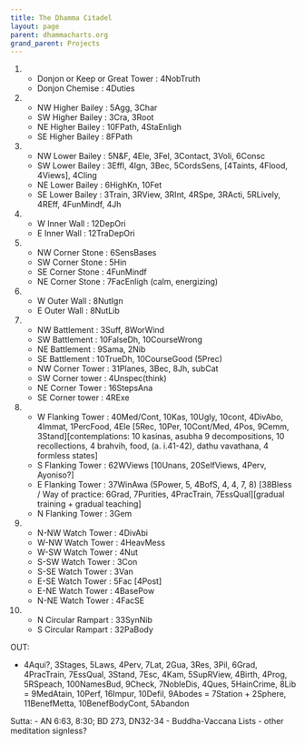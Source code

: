 ```yaml
---
title: The Dhamma Citadel
layout: page
parent: dhammacharts.org
grand_parent: Projects
---
```


1.  -   Donjon or Keep or Great Tower : 4NobTruth
    -   Donjon Chemise : 4Duties


2.  -   NW Higher Bailey : 5Agg, 3Char
    -   SW Higher Bailey : 3Cra, 3Root
    -   NE Higher Bailey : 10FPath, 4StaEnligh
    -   SE Higher Bailey : 8FPath


3.  -   NW Lower Bailey : 5N&F, 4Ele, 3Fel, 3Contact, 3Voli, 6Consc
    -   SW Lower Bailey : 3Effl, 4Ign, 3Bec, 5CordsSens, [4Taints, 4Flood, 4Views], 4Cling
    -   NE Lower Bailey : 6HighKn, 10Fet
    -   SE Lower Bailey : 3Train, 3RView, 3RInt, 4RSpe, 3RActi, 5RLively, 4REff, 4FunMindf, 4Jh


4.  -   W Inner Wall : 12DepOri
    -   E Inner Wall : 12TraDepOri


5.  -   NW Corner Stone : 6SensBases
    -   SW Corner Stone : 5Hin
    -   SE Corner Stone : 4FunMindf
    -   NE Corner Stone : 7FacEnligh  (calm, energizing)


6.  -   W Outer Wall : 8NutIgn
    -   E Outer Wall : 8NutLib


7.  -   NW Battlement : 3Suff, 8WorWind
    -   SW Battlement : 10FalseDh, 10CourseWrong
    -   NE Battlement : 9Sama, 2Nib
    -   SE Battlement : 10TrueDh, 10CourseGood (5Prec)
    -   NW Corner Tower : 31Planes, 3Bec, 8Jh, subCat
    -   SW Corner tower : 4Unspec(think)
    -   NE Corner Tower : 16StepsAna
    -   SE Corner tower : 4RExe


8.  -   W Flanking Tower : 40Med/Cont, 10Kas, 10Ugly, 10cont, 4DivAbo, 4Immat, 1PercFood, 4Ele [5Rec, 10Per, 10Cont/Med, 4Pos, 9Cemm, 3Stand][contemplations: 10 kasinas, asubha 9 decompositions, 10 recollections, 4 brahvih, food, (a. i.41-42), dathu vavathana, 4 formless states]
    -   S Flanking Tower : 62WViews [10Unans, 20SelfViews, 4Perv, Ayoniso?]
    -   E Flanking Tower : 37WinAwa (5Power, 5, 4BofS, 4, 4, 7, 8) [38Bless / Way of practice: 6Grad, 7Purities, 4PracTrain, 7EssQual][gradual training + gradual teaching]
    -   N Flanking Tower : 3Gem


9.  -   N-NW Watch Tower : 4DivAbi
    -   W-NW Watch Tower : 4HeavMess
    -   W-SW Watch Tower : 4Nut
    -   S-SW Watch Tower : 3Con
    -   S-SE Watch Tower : 3Van
    -   E-SE Watch Tower : 5Fac [4Post]
    -   E-NE Watch Tower : 4BasePow
    -   N-NE Watch Tower : 4FacSE


10. -   N Circular Rampart : 33SynNib
    -   S Circular Rampart : 32PaBody


OUT:

-   4Aqui?, 3Stages, 5Laws, 4Perv, 7Lat, 2Gua, 3Res, 3Pil, 6Grad, 4PracTrain, 7EssQual, 3Stand, 7Esc, 4Kam, 5SupRView, 4Birth, 4Prog, 5RSpeach, 100NamesBud, 9Check, 7NobleDis, 4Ques, 5HainCrime, 8Lib = 9MedAtain, 10Perf, 16Impur, 10Defil, 9Abodes = 7Station + 2Sphere, 11BenefMetta, 10BenefBodyCont, 5Abandon

Sutta:
    -   AN 6:63, 8:30; BD 273, DN32-34
    -   Buddha-Vaccana Lists
    -   other meditation signless?

